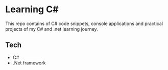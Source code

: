# Learning C#

This repo contains of C# code snippets, console applications and practical projects of my C# and .net learning journey.

## Tech

- C#
- .Net framework